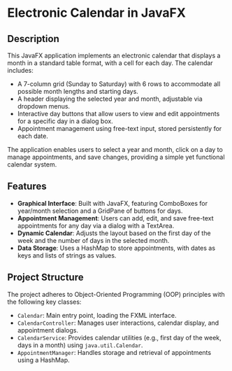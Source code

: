 # Electronic Calendar in JavaFX

## Description
This JavaFX application implements an electronic calendar that displays a month in a standard table format, with a cell for each day. The calendar includes:

- A 7-column grid (Sunday to Saturday) with 6 rows to accommodate all possible month lengths and starting days.
- A header displaying the selected year and month, adjustable via dropdown menus.
- Interactive day buttons that allow users to view and edit appointments for a specific day in a dialog box.
- Appointment management using free-text input, stored persistently for each date.

The application enables users to select a year and month, click on a day to manage appointments, and save changes, providing a simple yet functional calendar system.

## Features
- **Graphical Interface**: Built with JavaFX, featuring ComboBoxes for year/month selection and a GridPane of buttons for days.
- **Appointment Management**: Users can add, edit, and save free-text appointments for any day via a dialog with a TextArea.
- **Dynamic Calendar**: Adjusts the layout based on the first day of the week and the number of days in the selected month.
- **Data Storage**: Uses a HashMap to store appointments, with dates as keys and lists of strings as values.

## Project Structure
The project adheres to Object-Oriented Programming (OOP) principles with the following key classes:
- `Calendar`: Main entry point, loading the FXML interface.
- `CalendarController`: Manages user interactions, calendar display, and appointment dialogs.
- `CalendarService`: Provides calendar utilities (e.g., first day of the week, days in a month) using `java.util.Calendar`.
- `AppointmentManager`: Handles storage and retrieval of appointments using a HashMap.

